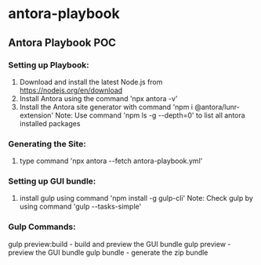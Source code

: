 # antora-playbook
## Antora Playbook POC

### Setting up Playbook: 
1) Download and install the latest Node.js from https://nodejs.org/en/download
2) Install Antora using the command 'npx antora -v'
3) Install the Antora site generator with command 'npm i @antora/lunr-extension'
Note: Use command 'npm ls -g --depth=0' to list all antora installed packages

### Generating the Site:
1) type command 'npx antora --fetch antora-playbook.yml'

### Setting up GUI bundle: 
1) install gulp using command 'npm install -g gulp-cli'
Note: Check gulp by using command 'gulp --tasks-simple'

### Gulp Commands:
gulp preview:build - build and preview the GUI bundle
gulp preview - preview the GUI bundle
gulp bundle - generate the zip bundle



